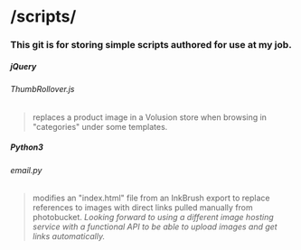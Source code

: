 # /scripts/
### This git is for storing simple scripts authored for use at my job.

##### jQuery
###### ThumbRollover.js
> replaces a product image in a Volusion store when browsing in "categories" under some templates.

##### Python3
###### email.py
>modifies an "index.html" file from an InkBrush export to replace references to images with direct links pulled manually from photobucket.
> *Looking forward to using a different image hosting service with a functional API to be able to upload images and get links automatically.*
